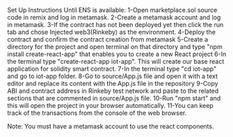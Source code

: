 Set Up Instructions Until ENS is available:
1-Open marketplace.sol source code in remix and log in metamask.
2-Create a metamask account and log in metamask.
3-If the contract has not been deployed yet then click the run tab and chose Injected web3(Rinkeby) as the environment.
4-Deploy the contract and confirm the contract creation from metamask
5-Create a directory for the project and open terminal on that directory and type "npm install create-react-app" that enables you to create a new React project
6-In the terminal type "create-react-app iot-app". This will create our base react application for solidity smart contract.
7-In the terminal type "cd iot-app" and go to iot-app folder.
8-Go to source/App.js file and open it with a text editor and replace its content with the App.js file in the repository 
9-Copy ABI and contract address in Rinkeby test network and paste to the related sections that are commented in source/App.js file.
10-Run "npm start" and this will open the project in your browser automatically.
11-You can keep track of the transactions from the console of the web browser.

Note: You must have a metamask account to use the react components.
